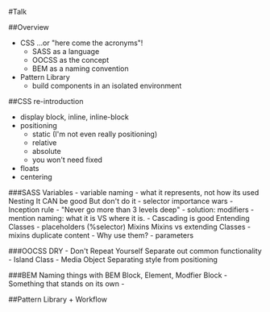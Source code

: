 #Talk

##Overview
- CSS ...or "here come the acronyms"!
	- SASS as a language
	- OOCSS as the concept
	- BEM as a naming convention
- Pattern Library
	- build components in an isolated environment

##CSS re-introduction
- display block, inline, inline-block
- positioning
	- static (I'm not even really positioning)
	- relative
	- absolute
	- you won't need fixed
- floats
- centering

###SASS
Variables
	- variable naming
		- what it represents, not how its used
Nesting
It CAN be good
But don't do it
	- selector importance wars
	- Inception rule
		- "Never go more than 3 levels deep"
	- solution: modifiers
		- mention naming: what it is VS where it is.
		- Cascading is good
Entending Classes
	- placeholders (%selector)
Mixins
Mixins vs extending Classes
	- mixins duplicate content
	- Why use them?
		- parameters

###OOCSS
DRY
	- Don't Repeat Yourself
Separate out common functionality
	- Island Class
	- Media Object
Separating style from positioning


###BEM
Naming things with BEM
Block, Element, Modfier
Block
	- Something that stands on its own
	-

##Pattern Library + Workflow
